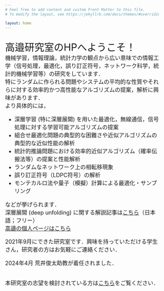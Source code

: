 ```yaml
---
# Feel free to add content and custom Front Matter to this file.
# To modify the layout, see https://jekyllrb.com/docs/themes/#overriding-theme-defaults

layout: home
---
```

<br>
<head>
<title>高邉研究室HP</title>
</head>

<font size="6">
高邉研究室のHPへようこそ！
</font><br>


<font size="4">
機械学習，情報理論，統計力学の観点から広い意味での情報工学（信号処理，最適化，誤り訂正符号，ネットワーク科学，統計的機械学習等）の研究をしています．
</font><br>


<font size="4">
特にランダムに作られる問題やシステムの平均的な性質やそれらに対する効率的かつ高性能なアルゴリズムの提案，解析に興味があります．
</font><br>

<font size="4">
より具体的には，
<ul>
<li> 深層学習 (特に深層展開) を用いた最適化，無線通信，信号処理に対する学習可能アルゴリズムの提案</li>
<li> 組合せ最適化問題の典型的な困難さや近似アルゴリズムの典型的な近似性能の解析</li>
<li> 統計的推論問題における効率的近似アルゴリズム（確率伝搬法等）の提案と性能解析</li>
<li> ランダムなネットワーク上の相転移現象</li>
<li> 誤り訂正符号（LDPC符号）の解析</li>
<li> モンテカルロ法や量子（模擬）計算による最適化・サンプリング</li>
</ul>
などが挙げられます．<br>
深層展開 (deep unfolding) に関する解説記事は<a href="https://www.jstage.jst.go.jp/article/essfr/14/1/14_60/_article/-char/ja">こちら</a>（日本語；フリー）
</font><br>

<font size="4">
<a href="./takabe_main.html">高邉の個人ページはこちら</a>
</font><br><br>

<font size="4">
2021年9月にできた研究室です．興味を持っていただける学生さん，研究者の方はお気軽にご連絡ください．

2024年4月 荒井俊太助教が着任されました．

<br>
本研究室の志望を検討されている方は<a href="./4applicants.html">こちら</a>をご覧ください．

<br>

</font><br><br>
